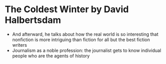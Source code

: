 
# The Coldest Winter by David Halbertsdam


* And afterward, he talks about how the real world is so interesting that nonfiction is more intriguing than fiction for all but the best fiction writers
* Journalism as a noble profession: the journalist gets to know individual people who are the agents of history


